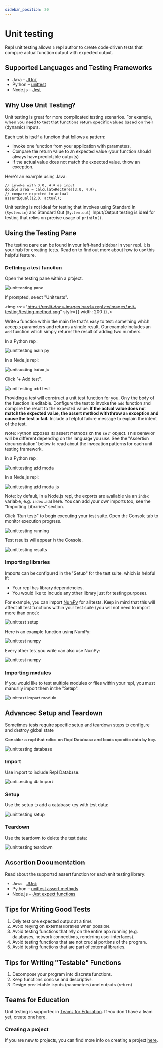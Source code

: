 ```yaml
---
sidebar_position: 20
---
```


# Unit testing

Repl unit testing allows a repl author to create code-driven tests that compare actual function output with expected output. 

## Supported Languages and Testing Frameworks

- Java – [JUnit](https://junit.org/junit5/docs/current/user-guide/)
- Python – [unittest](https://docs.python.org/3/library/unittest.html)
- Node.js – [Jest](https://jestjs.io/docs/en/getting-started)

## Why Use Unit Testing?

Unit testing is great for more complicated testing scenarios. For example, when you need to test that functions return specific values based on their (dynamic) inputs.

Each test is itself a function that follows a pattern:

- Invoke one function from your application with parameters.
- Compare the return value to an expected value (your function should always have predictable outputs)
- If the actual value does not match the expected value, throw an exception.

Here's an example using Java: 
```
// invoke with 3.0, 4.0 as input
double area = calculateRectArea(3.0, 4.0);
// compare expected to actual
assertEqual(12.0, actual);
```

Unit testing is not ideal for testing that involves using Standard In (`System.in`) and Standard Out (`System.out`). Input/Output testing is ideal for testing that relies on precise usage of `println()`. 

## Using the Testing Pane

The testing pane can be found in your left-hand sidebar in your repl. It is your hub for creating tests. Read on to find out more about how to use this helpful feature. 

### Defining a test function

Open the testing pane within a project.

![unit testing pane](https://replit-docs-images.bardia.repl.co/images/unit-testing/unit-testing-pane.png)

If prompted, select "Unit tests".

<img
  src="https://replit-docs-images.bardia.repl.co/images/unit-testing/testing-method.png"
  style={{ width: 200 }}
/>

Write a function within the main file that's easy to test: something which accepts parameters and returns a single result. Our example includes an `add` function which simply returns the result of adding two numbers.

In a Python repl:

![unit testing main py](https://replit-docs-images.bardia.repl.co/images/unit-testing/unit-testing-add-py.png)

In a Node.js repl:

![unit testing index js](https://replit-docs-images.bardia.repl.co/images/unit-testing/unit-testing-add-js.png)

Click "+ Add test".

![unit testing add test](https://replit-docs-images.bardia.repl.co/images/unit-testing/unit-testing-add-test.png)

Providing a test will construct a unit test function for you. Only the body of the function is editable. Configure the test to invoke the `add` function and compare the result to the expected value. **If the actual value does not match the expected value, the assert method with throw an exception and cause the test to fail.** Include a helpful failure message to explain the intent of the test. 

Note: Python exposes its assert methods on the `self` object. This behavior will be different depending on the language you use. See the "Assertion documentation" below to read about the invocation patterns for each unit testing framework.

In a Python repl:

![unit testing add modal](https://replit-docs-images.bardia.repl.co/images/unit-testing/unit-testing-add-modal.png)

In a Node.js repl:

![unit testing add modal js](https://replit-docs-images.bardia.repl.co/images/unit-testing/unit-testing-add-modal-js.png)

Note: by default, in a Node.js repl, the exports are available via an `index` variable, e.g. `index.add` here. You can add your own imports too, see the "Importing Libraries" section.

Click "Run tests" to begin executing your test suite. Open the Console tab to monitor execution progress. 

![unit testing running](https://replit-docs-images.bardia.repl.co/images/unit-testing/unit-testing-running.png)

Test results will appear in the Console.

![unit testing results](https://replit-docs-images.bardia.repl.co/images/unit-testing/unit-testing-results.png)


### Importing libraries

Imports can be configured in the "Setup" for the test suite, which is helpful if:
* Your repl has library dependencies.
* You would like to include any other library just for testing purposes. 

For example, you can import [NumPy](https://numpy.org/) for all tests. Keep in mind that this will affect all test functions within your test suite (you will not need to import more than once):

![unit test setup](https://replit-docs-images.bardia.repl.co/images/unit-testing/unit-testing-import.png)

Here is an example function using NumPy:

![unit test numpy](https://replit-docs-images.bardia.repl.co/images/unit-testing/unit-testing-np-example.png)

Every other test you write can also use NumPy:

![unit test numpy](https://replit-docs-images.bardia.repl.co/images/unit-testing/unit-testing-np-test.png)

### Importing modules

If you would like to test multiple modules or files within your repl, you must manually import them in the "Setup".

![unit test import module](https://replit-docs-images.bardia.repl.co/images/unit-testing/unit-testing-import-module.png)

## Advanced Setup and Teardown

Sometimes tests require specific setup and teardown steps to configure and destroy global state. 

Consider a repl that relies on Repl Database and loads specific data by key.

![unit testing database](https://replit-docs-images.bardia.repl.co/images/unit-testing/unit-testing-database.png)

### Import

Use import to include Repl Database.

![unit testing db import](https://replit-docs-images.bardia.repl.co/images/unit-testing/unit-testing-db-import.png)

### Setup

Use the setup to add a database key with test data:

![unit testing setup](https://replit-docs-images.bardia.repl.co/images/unit-testing/unit-testing-setup.png)

### Teardown
Use the teardown to delete the test data:

![unit testing teardown](https://replit-docs-images.bardia.repl.co/images/unit-testing/unit-testing-teardown.png)

## Assertion Documentation

Read about the supported assert function for each unit testing library:

- Java – [JUnit](https://junit.org/junit4/javadoc/latest/org/junit/Assert.html)
- Python – [unittest assert methods](https://docs.python.org/3/library/unittest.html#assert-methods)
- Node.js – [Jest expect functions](https://jestjs.io/docs/en/expect)


## Tips for Writing Good Tests

1. Only test one expected output at a time.
2. Avoid relying on external libraries when possible.
3. Avoid testing functions that rely on the entire app running (e.g. databases, network connections, rendering user-interfaces).
4. Avoid testing functions that are not crucial portions of the program.
5. Avoid testing functions that are part of external libraries. 

## Tips for Writing "Testable" Functions

1. Decompose your program into discrete functions.
2. Keep functions concise and descriptive. 
3. Design predictable inputs (parameters) and outputs (return).

## Teams for Education

Unit testing is supported in [Teams for Education](https://teamsforeducationresources.util.repl.co). If you don't have a team yet, create one [here](https://replit.com/teams).

### Creating a project

If you are new to projects, you can find more info on creating a project [here](/teams-edu/creating-projects-assignments). 

<!-- 
TBD
### Example Team projects

Use project share links below to import a example unit test projects into your team:

  - Java `JUnit`: link
  - Python `unittest`: link
  - Node.js `Jest`: link -->
